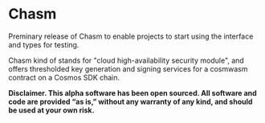 # Chasm

Preminary release of Chasm to enable projects to start using the interface and types for testing.

Chasm kind of stands for "cloud high-availability security module",
and offers thresholded key generation and signing services for
a cosmwasm contract on a Cosmos SDK chain.

**Disclaimer. This alpha software has been open sourced. All software and code are provided “as is,” without any warranty of any kind, and should be used at your own risk.**



